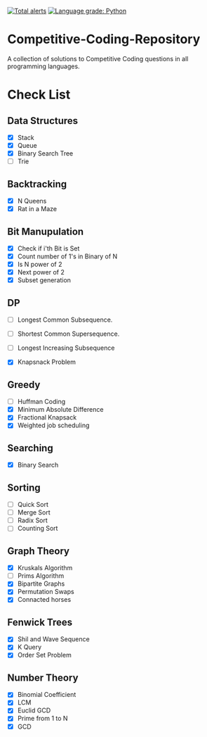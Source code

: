 [![Total alerts](https://img.shields.io/lgtm/alerts/g/fosscellcet/Competitive-Coding-Repository.svg?logo=lgtm&logoWidth=18)](https://lgtm.com/projects/g/fosscellcet/Competitive-Coding-Repository/alerts/)
[![Language grade: Python](https://img.shields.io/lgtm/grade/python/g/fosscellcet/Competitive-Coding-Repository.svg?logo=lgtm&logoWidth=18)](https://lgtm.com/projects/g/fosscellcet/Competitive-Coding-Repository/context:python)

# Competitive-Coding-Repository
A collection of solutions to Competitive Coding questions in all programming languages.

# Check List 

## Data Structures
- [x] Stack
- [x] Queue
- [x] Binary Search Tree
- [ ] Trie

## Backtracking
- [x] N Queens 
- [x] Rat in a Maze

## Bit Manupulation
- [x] Check if i'th Bit is Set
- [x] Count number of 1's in Binary of N
- [x] Is N power of 2
- [x] Next power of 2
- [x] Subset generation

## DP
- [ ] Longest Common Subsequence.
- [ ] Shortest Common Supersequence.
- [ ] Longest Increasing Subsequence
- [x] Knapsnack Problem


## Greedy
- [ ] Huffman Coding
- [x] Minimum Absolute Difference
- [x] Fractional Knapsack
- [x] Weighted job scheduling

## Searching
- [x] Binary Search

## Sorting
- [ ] Quick Sort
- [ ] Merge Sort
- [ ] Radix Sort
- [ ] Counting Sort

## Graph Theory
- [x] Kruskals Algorithm
- [ ] Prims Algorithm
- [x] Bipartite Graphs
- [x] Permutation Swaps
- [x] Connacted horses

## Fenwick Trees
- [x] Shil and Wave Sequence
- [x] K Query
- [x] Order Set Problem

## Number Theory
- [x] Binomial Coefficient
- [x] LCM
- [x] Euclid GCD
- [x] Prime from 1 to N
- [x] GCD
